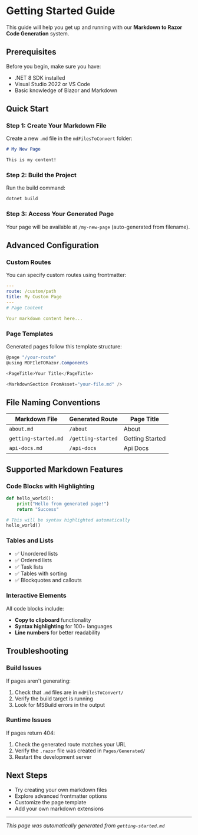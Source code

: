 # Getting Started Guide

This guide will help you get up and running with our **Markdown to Razor Code Generation** system.

## Prerequisites

Before you begin, make sure you have:

- .NET 8 SDK installed
- Visual Studio 2022 or VS Code
- Basic knowledge of Blazor and Markdown

## Quick Start

### Step 1: Create Your Markdown File

Create a new `.md` file in the `mdFilesToConvert` folder:

```markdown
# My New Page

This is my content!
```

### Step 2: Build the Project

Run the build command:

```bash
dotnet build
```

### Step 3: Access Your Generated Page

Your page will be available at `/my-new-page` (auto-generated from filename).

## Advanced Configuration

### Custom Routes

You can specify custom routes using frontmatter:

```yaml
---
route: /custom/path
title: My Custom Page
---
# Page Content

Your markdown content here...
```

### Page Templates

Generated pages follow this template structure:

```csharp
@page "/your-route"
@using MDFIleTORazor.Components

<PageTitle>Your Title</PageTitle>

<MarkdownSection FromAsset="your-file.md" />
```

## File Naming Conventions

| Markdown File        | Generated Route    | Page Title      |
| -------------------- | ------------------ | --------------- |
| `about.md`           | `/about`           | About           |
| `getting-started.md` | `/getting-started` | Getting Started |
| `api-docs.md`        | `/api-docs`        | Api Docs        |

## Supported Markdown Features

### Code Blocks with Highlighting

```python
def hello_world():
    print("Hello from generated page!")
    return "Success"

# This will be syntax highlighted automatically
hello_world()
```

### Tables and Lists

- ✅ Unordered lists
- ✅ Ordered lists
- ✅ Task lists
- ✅ Tables with sorting
- ✅ Blockquotes and callouts

### Interactive Elements

All code blocks include:

- **Copy to clipboard** functionality
- **Syntax highlighting** for 100+ languages
- **Line numbers** for better readability

## Troubleshooting

### Build Issues

If pages aren't generating:

1. Check that `.md` files are in `mdFilesToConvert/`
2. Verify the build target is running
3. Look for MSBuild errors in the output

### Runtime Issues

If pages return 404:

1. Check the generated route matches your URL
2. Verify the `.razor` file was created in `Pages/Generated/`
3. Restart the development server

## Next Steps

- Try creating your own markdown files
- Explore advanced frontmatter options
- Customize the page template
- Add your own markdown extensions

---

_This page was automatically generated from `getting-started.md`_

